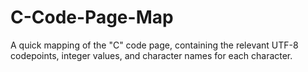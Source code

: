# C-Code-Page-Map
A quick mapping of the "C" code page, containing the relevant UTF-8 codepoints, integer values, and character names for each character.
